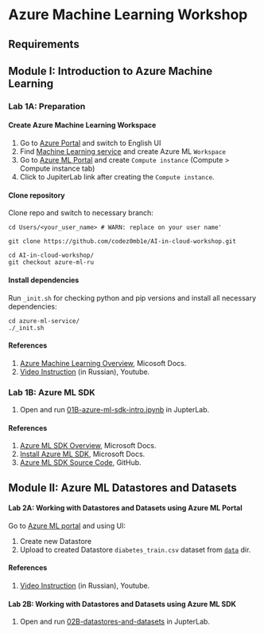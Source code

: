 
# Azure Machine Learning Workshop

## Requirements



## Module I: Introduction to Azure Machine Learning

### Lab 1A: Preparation

#### Create Azure Machine Learning Workspace

1. Go to [Azure Portal](https://portal.azure.com/#home) and switch to English UI
1. Find [Machine Learning service](https://portal.azure.com/#create/Microsoft.MachineLearningServices) and create Azure ML `Workspace`
1. Go to [Azure ML Portal](https://ml.azure.com/) and create `Compute instance` (Compute > Compute instance tab)
1. Click to JupiterLab link after creating the `Compute instance`.


#### Clone repository

Clone repo and switch to necessary branch:

```
cd Users/<your_user_name> # WARN: replace on your user name'

git clone https://github.com/codez0mb1e/AI-in-cloud-workshop.git

cd AI-in-cloud-workshop/
git checkout azure-ml-ru
```

#### Install dependencies

Run `_init.sh` for checking python and pip versions and install all necessary dependencies:

```
cd azure-ml-service/
./_init.sh 
```

#### References

1. [Azure Machine Learning Overview](https://docs.microsoft.com/en-us/azure/machine-learning/overview-what-is-azure-ml), Micosoft Docs.
1. [Video Instruction]() (in Russian), Youtube.


### Lab 1B: Azure ML SDK

1. Open and run [01B-azure-ml-sdk-intro.ipynb](01B-azure-ml-sdk-intro.ipynb) in JupterLab.

#### References

1. [Azure ML SDK Overview](https://docs.microsoft.com/ru-ru/python/api/overview/azure/ml/?view=azure-ml-py), Microsoft Docs.
2. [Install Azure ML SDK](https://docs.microsoft.com/ru-ru/python/api/overview/azure/ml/install?view=azure-ml-py), Microsoft Docs.
3. [Azure ML SDK Source Code](https://github.com/Azure/azure-sdk-for-python), GitHub.



## Module II: Azure ML Datastores and Datasets

#### Lab 2A: Working with Datastores and Datasets using Azure ML Portal

Go to [Azure ML portal](https://ml.azure.com/) and using UI:

1. Create new Datastore
2. Upload to created Datastore `diabetes_train.csv` dataset from [`data`](../data) dir.

#### References

1. [Video Instruction]() (in Russian), Youtube.


#### Lab 2B: Working with Datastores and Datasets using Azure ML SDK

1. Open and run [02B-datastores-and-datasets](02B-datastores-and-datasets) in JupterLab.


